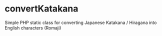 convertKatakana
===============

Simple PHP static class for converting Japanese Katakana / Hiragana into English characters (Romaji)
